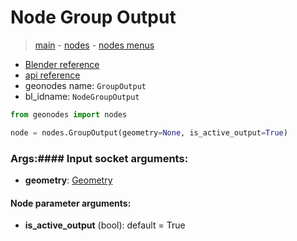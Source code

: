 # Node Group Output

> [main](../structure.md) - [nodes](nodes.md) - [nodes menus](nodes_menus.md)

- [Blender reference](https://docs.blender.org/manual/en/latest/modeling/geometry_nodes/r.html)
- [api reference](https://docs.blender.org/api/current/bpy.types.NodeGroupOutput.html)
- geonodes name: `GroupOutput`
- bl_idname: `NodeGroupOutput`

```python
from geonodes import nodes

node = nodes.GroupOutput(geometry=None, is_active_output=True)
```

### Args:#### Input socket arguments:

- **geometry**: [Geometry](Geometry.md)

#### Node parameter arguments:

- **is_active_output** (bool): default = True

